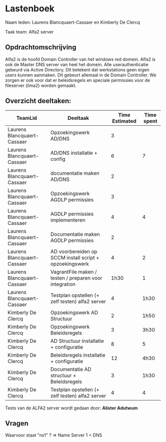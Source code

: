 # Lastenboek

Naam leden: Laurens Blancquaert-Cassaer en Kimberly De Clercq

Taak team: Alfa2 server

## Opdrachtomschrijving
Alfa2 is de hoofd Domain Controller van het windows red domein. Alfa2 is ook de Master DNS server van heel het domein.
Alle userauthenticatie gebeurd via Active Directory. Dit betekent dat werkstations geen eigen users kunnen aanmaken. Dit gebeurt allemaal in de Domain Controller. We zorgen er ook voor dat er beleidsregels en speciale permissies voor de fileserver (lima2) worden gemaakt.

## Overzicht deeltaken:
| TeamLid                     | Deeltaak          | Time Estimated | Time spent  |
| --------------              | --------------    | -------------- | --------------|
| Laurens Blancquaert-Cassaer | Opzoekingswerk AD/DNS   | 3        |               |
| Laurens Blancquaert-Cassaer | AD/DNS installatie + config   |  6 |      7         |
| Laurens Blancquaert-Cassaer | documentatie maken AD/DNS  |  2    |               |
| Laurens Blancquaert-Cassaer | Opzoekingswerk AGDLP permissies | 3 |              |
| Laurens Blancquaert-Cassaer | AGDLP permissies implementeren  | 4 |      4        |
| Laurens Blancquaert-Cassaer | Documentatie maken AGDLP permissies | 2 |          |
| Laurens Blancquaert-Cassaer | AD voorbereiden op SCCM install script + opzoekingswerk | 4 |    2      |
| Laurens Blancquaert-Cassaer | VagrantFile maken / testen / preparen voor integration | 1h30 |   1       |
| Laurens Blancquaert-Cassaer  | Testplan opstellen (+ zelf testen) alfa2 server | 4 |  1h30 |
| Kimberly De Clercq | Opzoekingswerk AD Structuur | 2  | 1h50   |
| Kimberly De Clercq | Opzoekingswerk Beleidsregels | 3 | 3h30   |
| Kimberly De Clercq | AD Structuur installatie + configuratie | 8 |  5 |
| Kimberly De Clercq | Beleidsregels installatie + configuratie | 12 |  4h30  |
| Kimberly De Clercq | Documentatie AD structuur + Beleidsregels | 3 |  1h30    |
| Kimberly De Clercq  | Testplan opstellen (+ zelf testen) alfa2 server | 4  | 4  |

Tests van de ALFA2 server wordt gedaan door: **Alister Adutwum**

## Vragen
Waarvoor staat "ns1" ?   => Name Server 1 = DNS  
